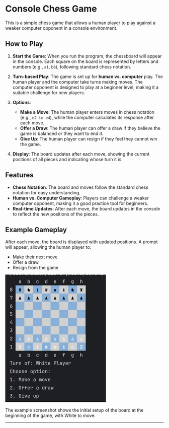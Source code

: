# Console Chess Game

This is a simple chess game that allows a human player to play against a weaker computer opponent in a console environment.

## How to Play

1. **Start the Game**: When you run the program, the chessboard will appear in the console. Each square on the board is represented by letters and numbers (e.g., `a1`, `b8`), following standard chess notation.

2. **Turn-based Play**: The game is set up for **human vs. computer** play. The human player and the computer take turns making moves. The computer opponent is designed to play at a beginner level, making it a suitable challenge for new players.

3. **Options**:
    - **Make a Move**: The human player enters moves in chess notation (e.g., `e2 to e4`), while the computer calculates its response after each move.
    - **Offer a Draw**: The human player can offer a draw if they believe the game is balanced or they want to end it.
    - **Give Up**: The human player can resign if they feel they cannot win the game.

4. **Display**: The board updates after each move, showing the current positions of all pieces and indicating whose turn it is.

## Features

- **Chess Notation**: The board and moves follow the standard chess notation for easy understanding.
- **Human vs. Computer Gameplay**: Players can challenge a weaker computer opponent, making it a good practice tool for beginners.
- **Real-time Updates**: After each move, the board updates in the console to reflect the new positions of the pieces.

## Example Gameplay

After each move, the board is displayed with updated positions. A prompt will appear, allowing the human player to:
- Make their next move
- Offer a draw
- Resign from the game

![img.png](img.png)

The example screenshot shows the initial setup of the board at the beginning of the game, with White to move.

---
